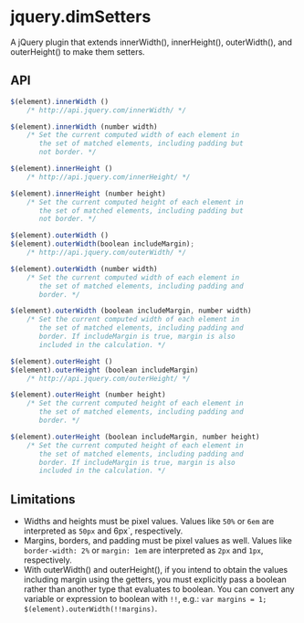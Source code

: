 jquery.dimSetters
=================

A jQuery plugin that extends innerWidth(), innerHeight(), outerWidth(), and outerHeight() to make them setters.

API
---

```JavaScript
$(element).innerWidth ()
	/* http://api.jquery.com/innerWidth/ */

$(element).innerWidth (number width)
	/* Set the current computed width of each element in
	   the set of matched elements, including padding but
	   not border. */

$(element).innerHeight ()
	/* http://api.jquery.com/innerHeight/ */

$(element).innerHeight (number height)
	/* Set the current computed height of each element in
	   the set of matched elements, including padding but
	   not border. */

$(element).outerWidth ()
$(element).outerWidth(boolean includeMargin);
	/* http://api.jquery.com/outerWidth/ */

$(element).outerWidth (number width)
	/* Set the current computed width of each element in
	   the set of matched elements, including padding and
	   border. */

$(element).outerWidth (boolean includeMargin, number width)
	/* Set the current computed width of each element in
	   the set of matched elements, including padding and
	   border. If includeMargin is true, margin is also
	   included in the calculation. */

$(element).outerHeight ()
$(element).outerHeight (boolean includeMargin)
	/* http://api.jquery.com/outerHeight/ */

$(element).outerHeight (number height)
	/* Set the current computed height of each element in
	   the set of matched elements, including padding and
	   border. */

$(element).outerHeight (boolean includeMargin, number height)
	/* Set the current computed height of each element in
	   the set of matched elements, including padding and
	   border. If includeMargin is true, margin is also
	   included in the calculation. */
```

Limitations
-----------
* Widths and heights must be pixel values. Values like `50%` or `6em` are interpreted as `50px` and 6px`, respectively.
* Margins, borders, and padding must be pixel values as well. Values like `border-width: 2%` or `margin: 1em` are interpreted as `2px` and `1px`, respectively.
* With outerWidth() and outerHeight(), if you intend to obtain the values including margin using the getters, you must explicitly pass a boolean rather than another type that evaluates to boolean. You can convert any variable or expression to boolean with `!!`, e.g.: `var margins = 1; $(element).outerWidth(!!margins)`.
